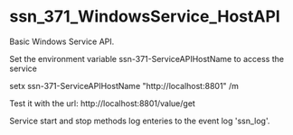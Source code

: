 # ssn_371_WindowsService_HostAPI

Basic Windows Service API.

Set the environment variable ssn-371-ServiceAPIHostName to access the service

setx ssn-371-ServiceAPIHostName "http://localhost:8801" /m

Test it with the url:
http://localhost:8801/value/get

Service start and stop methods log enteries to the event log 'ssn_log'.


